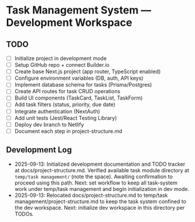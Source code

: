 # Task Management System — Development Workspace

## TODO
- [ ] Initialize project in development mode
- [ ] Setup GitHub repo + connect Builder.io
- [ ] Create base Next.js project (app router, TypeScript enabled)
- [ ] Configure environment variables (DB, auth, API keys)
- [ ] Implement database schema for tasks (Prisma/Postgres)
- [ ] Create API routes for task CRUD operations
- [ ] Build UI components (TaskCard, TaskList, TaskForm)
- [ ] Add task filters (status, priority, due date)
- [ ] Integrate authentication (NextAuth)
- [ ] Add unit tests (Jest/React Testing Library)
- [ ] Deploy dev branch to Netlify
- [ ] Document each step in project-structure.md

## Development Log
- 2025-09-13: Initialized development documentation and TODO tracker at docs/project-structure.md. Verified available task module directory at `temp/task management/` (note the space). Awaiting confirmation to proceed using this path. Next: set workflow to keep all task-system work under temp/task management and begin initialization in dev mode.
- 2025-09-13: Relocated docs/project-structure.md to temp/task management/project-structure.md to keep the task system confined to the dev workspace. Next: initialize dev workspace in this directory per TODOs.
